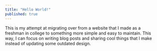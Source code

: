 ```yaml
---
title: "Hello World!"
published: true
---
```


This is my attempt at migrating over from a website that I made as a freshman in college to something more simple and easy to maintain. This way, I can focus on writing blog posts and sharing cool things that I make instead of updating some outdated design.
